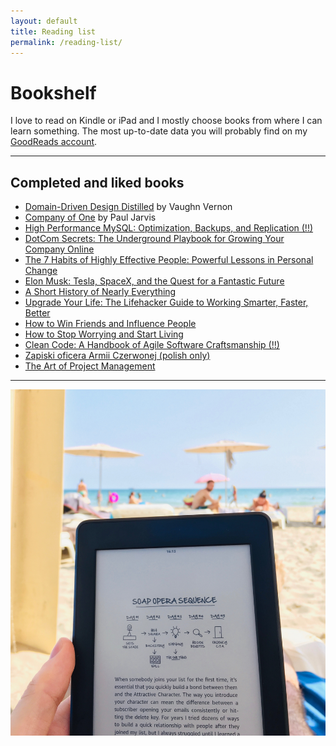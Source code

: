 ```yaml
---
layout: default
title: Reading list
permalink: /reading-list/
---
```


# Bookshelf

I love to read on Kindle or iPad and I mostly choose books from where I can learn something. 
The most up-to-date data you will probably find on my [GoodReads account](https://www.goodreads.com/jpomykala).

---

## Completed and liked books
- [Domain-Driven Design Distilled](https://www.goodreads.com/book/show/31332222-domain-driven-design-distilled) by Vaughn Vernon
- [Company of One](https://www.amazon.com/Company-One-Staying-Small-Business/dp/1328972356) by Paul Jarvis
- [High Performance MySQL: Optimization, Backups, and Replication (!!)](https://www.goodreads.com/book/show/18759121-high-performance-mysql)
- [DotCom Secrets: The Underground Playbook for Growing Your Company Online](https://www.goodreads.com/book/show/25054961-dotcom-secrets)
- [The 7 Habits of Highly Effective People: Powerful Lessons in Personal Change](https://www.goodreads.com/book/show/36072.The_7_Habits_of_Highly_Effective_People)
- [Elon Musk: Tesla, SpaceX, and the Quest for a Fantastic Future](https://www.goodreads.com/book/show/25541028-elon-musk)
- [A Short History of Nearly Everything](https://www.goodreads.com/book/show/8097854-kr-tka-historia-prawie-wszystkiego)
- [Upgrade Your Life: The Lifehacker Guide to Working Smarter, Faster, Better](https://www.goodreads.com/book/show/2468439.Upgrade_Your_Life)
- [How to Win Friends and Influence People](https://www.goodreads.com/book/show/4865.How_to_Win_Friends_and_Influence_People)
- [How to Stop Worrying and Start Living](https://www.goodreads.com/book/show/33296225-how-to-stop-worrying-and-start-living)
- [Clean Code: A Handbook of Agile Software Craftsmanship (!!)](https://www.goodreads.com/book/show/9755563-czysty-kod-podr-cznik-dobrego-programisty)
- [Zapiski oficera Armii Czerwonej (polish only)](https://www.goodreads.com/book/show/5479162-zapiski-oficera-armii-czerwonej)
- [The Art of Project Management](https://www.goodreads.com/book/show/180217.The_Art_of_Project_Management)

---


![beach-reading](/assets/images/beach-reading.jpeg)
